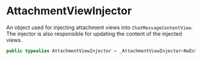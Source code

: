 # AttachmentViewInjector

An object used for injecting attachment views into `ChatMessageContentView`. The injector is also
responsible for updating the content of the injected views.

``` swift
public typealias AttachmentViewInjector = _AttachmentViewInjector<NoExtraData>
```

> 
